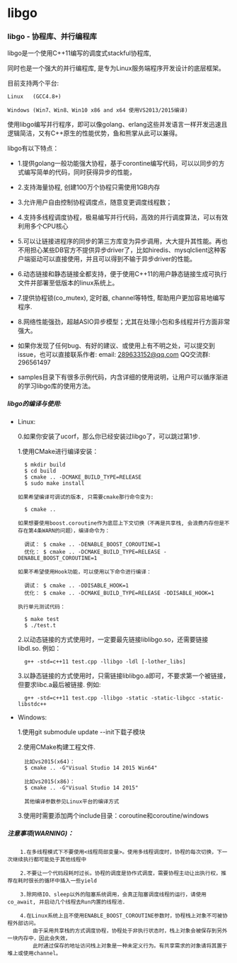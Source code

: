 # libgo


### libgo  - 协程库、并行编程库

libgo是一个使用C++11编写的调度式stackful协程库,

同时也是一个强大的并行编程库, 是专为Linux服务端程序开发设计的底层框架。

目前支持两个平台:

    Linux   (GCC4.8+)
    
    Windows (Win7、Win8、Win10 x86 and x64 使用VS2013/2015编译)

使用libgo编写并行程序，即可以像golang、erlang这些并发语言一样开发迅速且逻辑简洁，又有C++原生的性能优势，鱼和熊掌从此可以兼得。

libgo有以下特点：

 *   1.提供golang一般功能强大协程，基于corontine编写代码，可以以同步的方式编写简单的代码，同时获得异步的性能，
 *   2.支持海量协程, 创建100万个协程只需使用1GB内存
 *   3.允许用户自由控制协程调度点，随意变更调度线程数；
 *   4.支持多线程调度协程，极易编写并行代码，高效的并行调度算法，可以有效利用多个CPU核心
 *   5.可以让链接进程序的同步的第三方库变为异步调用，大大提升其性能。再也不用担心某些DB官方不提供异步driver了，比如hiredis、mysqlclient这种客户端驱动可以直接使用，并且可以得到不输于异步driver的性能。
 *   6.动态链接和静态链接全都支持，便于使用C++11的用户静态链接生成可执行文件并部署至低版本的linux系统上。
 *   7.提供协程锁(co_mutex), 定时器, channel等特性, 帮助用户更加容易地编写程序. 
 *   8.网络性能强劲，超越ASIO异步模型；尤其在处理小包和多线程并行方面非常强大。
 
 *   如果你发现了任何bug、有好的建议、或使用上有不明之处，可以提交到issue，也可以直接联系作者:
      email: 289633152@qq.com  QQ交流群: 296561497

 *   samples目录下有很多示例代码，内含详细的使用说明，让用户可以循序渐进的学习libgo库的使用方法。

 
##### libgo的编译与使用:

 *    Linux: 
 
        0.如果你安装了ucorf，那么你已经安装过libgo了，可以跳过第1步.
 
        1.使用CMake进行编译安装：

            $ mkdir build
            $ cd build
            $ cmake .. -DCMAKE_BUILD_TYPE=RELEASE
            $ sudo make install

          如果希望编译可调试的版本, 只需要cmake那行命令变为:

            $ cmake ..
		
		  如果想要使用boost.coroutine作为底层上下文切换（不再是共享栈, 会浪费内存但是不存在第4条WARN的问题），编译命令为：
			
			调试： $ cmake .. -DENABLE_BOOST_COROUTINE=1
			优化： $ cmake .. -DCMAKE_BUILD_TYPE=RELEASE -DENABLE_BOOST_COROUTINE=1

		  如果不希望使用Hook功能，可以使用以下命令进行编译：

			调试： $ cmake .. -DDISABLE_HOOK=1
			优化： $ cmake .. -DCMAKE_BUILD_TYPE=RELEASE -DDISABLE_HOOK=1

		  执行单元测试代码：

			$ make test
			$ ./test.t

        2.以动态链接的方式使用时，一定要最先链接liblibgo.so，还需要链接libdl.so. 例如：
        
            g++ -std=c++11 test.cpp -llibgo -ldl [-lother_libs]
            
        3.以静态链接的方式使用时，只需链接liblibgo.a即可，不要求第一个被链接，但要求libc.a最后被链接. 例如:
        
            g++ -std=c++11 test.cpp -llibgo -static -static-libgcc -static-libstdc++

 *    Windows: 
 
        1.使用git submodule update --init下载子模块
        
        2.使用CMake构建工程文件. 
			
			比如vs2015(x64)：
			$ cmake .. -G"Visual Studio 14 2015 Win64"

			比如vs2015(x86)：
			$ cmake .. -G"Visual Studio 14 2015"

			其他编译参数参见Linux平台的编译方式
        
        3.使用时需要添加两个include目录：coroutine和coroutine/windows

##### 注意事项(WARNING)：


        1.在多线程模式下不要使用<线程局部变量>。使用多线程调度时，协程的每次切换，下一次继续执行都可能处于其他线程中

        2.不要让一个代码段耗时过长。协程的调度是协作式调度，需要协程主动让出执行权，推荐在耗时很长的循环中插入一些yield

	    3.除网络IO、sleep以外的阻塞系统调用，会真正阻塞调度线程的运行，请使用co_await, 并启动几个线程去Run内置的线程池.

        4.在Linux系统上且不使用ENABLE_BOOST_COROUTINE参数时，协程栈上对象不可被协程外部访问。
			由于采用共享栈的方式调度协程，协程处于非执行状态时，栈上对象会被保存到另外一块内存中，因此会失效，
			此时通过保存的地址访问栈上对象是一种未定义行为。有共享需求的对象请将其置于堆上或使用channel。
